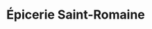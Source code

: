 ---
title: "Épicerie Saint-Romaine"
url: /saint-rome-de-tarn/epicerie-saint-romaine/
shop: Lebensmittel
---